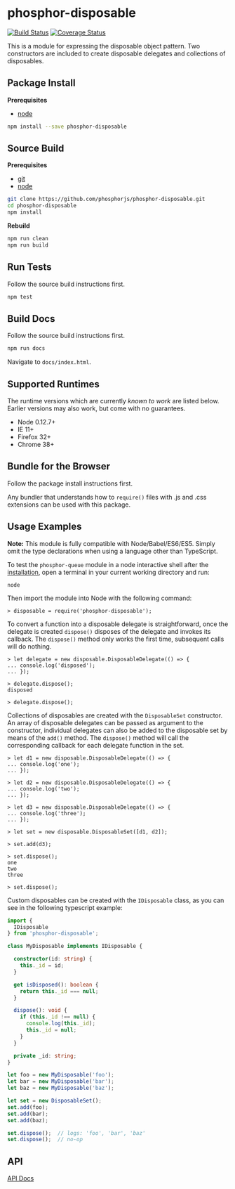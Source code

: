 phosphor-disposable
===================

[![Build Status](https://travis-ci.org/phosphorjs/phosphor-disposable.svg)](https://travis-ci.org/phosphorjs/phosphor-disposable?branch=master)
[![Coverage Status](https://coveralls.io/repos/phosphorjs/phosphor-disposable/badge.svg?branch=master&service=github)](https://coveralls.io/github/phosphorjs/phosphor-disposable?branch=master)

This is a module for expressing the disposable object pattern. Two constructors
are included to create disposable delegates and collections of disposables.


<a name='install'></a>Package Install
-------------------------------------

**Prerequisites**
- [node](http://nodejs.org/)

```bash
npm install --save phosphor-disposable
```


Source Build
------------

**Prerequisites**
- [git](http://git-scm.com/)
- [node](http://nodejs.org/)

```bash
git clone https://github.com/phosphorjs/phosphor-disposable.git
cd phosphor-disposable
npm install
```

**Rebuild**
```bash
npm run clean
npm run build
```


Run Tests
---------

Follow the source build instructions first.

```bash
npm test
```


Build Docs
----------

Follow the source build instructions first.

```bash
npm run docs
```

Navigate to `docs/index.html`.


Supported Runtimes
------------------

The runtime versions which are currently *known to work* are listed below.
Earlier versions may also work, but come with no guarantees.

- Node 0.12.7+
- IE 11+
- Firefox 32+
- Chrome 38+


Bundle for the Browser
----------------------

Follow the package install instructions first.

Any bundler that understands how to `require()` files with .js and .css
extensions can be used with this package.


Usage Examples
--------------

**Note:** This module is fully compatible with Node/Babel/ES6/ES5. Simply
omit the type declarations when using a language other than TypeScript.

To test the `phosphor-queue` module in a node interactive shell after the
[installation](#install), open a terminal in your current working directory and
run:

```
node
```

Then import the module into Node with the following command:

```node
> disposable = require('phosphor-disposable');
```

To convert a function into a disposable delegate is straightforward, once the
delegate is created `dispose()` disposes of the delegate and invokes its
callback. The `dispose()` method only works the first time, subsequent calls
will do nothing.

```node
> let delegate = new disposable.DisposableDelegate(() => {
... console.log('disposed');
... });

> delegate.dispose();
disposed

> delegate.dispose();

```

Collections of disposables are created with the `DisposableSet` constructor. An
array of disposable delegates can be passed as argument to the constructor,
individual delegates can also be added to the disposable set by means of the
`add()` method. The `dispose()` method will call the corresponding callback for
each delegate function in the set.

```node
> let d1 = new disposable.DisposableDelegate(() => {
... console.log('one');
... });

> let d2 = new disposable.DisposableDelegate(() => {
... console.log('two');
... });

> let d3 = new disposable.DisposableDelegate(() => {
... console.log('three');
... });

> let set = new disposable.DisposableSet([d1, d2]);

> set.add(d3);

> set.dispose();
one
two
three

> set.dispose();

```

Custom disposables can be created with the `IDisposable` class, as you can see
in the following typescript example:

```typescript
import {
  IDisposable
} from 'phosphor-disposable';

class MyDisposable implements IDisposable {

  constructor(id: string) {
    this._id = id;
  }

  get isDisposed(): boolean {
    return this._id === null;
  }

  dispose(): void {
    if (this._id !== null) {
      console.log(this._id);
      this._id = null;
    }
  }

  private _id: string;
}

let foo = new MyDisposable('foo');
let bar = new MyDisposable('bar');
let baz = new MyDisposable('baz');

let set = new DisposableSet();
set.add(foo);
set.add(bar);
set.add(baz);

set.dispose();  // logs: 'foo', 'bar', 'baz'
set.dispose();  // no-op
```


API
---

[API Docs](http://phosphorjs.github.io/phosphor-disposable/api/)
